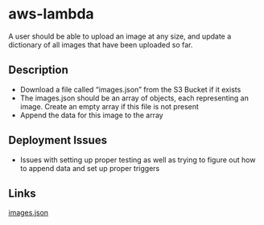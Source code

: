 # aws-lambda

A user should be able to upload an image at any size, and update a dictionary of all images that have been uploaded so far.

## Description

- Download a file called “images.json” from the S3 Bucket if it exists
- The images.json should be an array of objects, each representing an image. Create an empty array if this file is not present
- Append the data for this image to the array

## Deployment Issues

- Issues with setting up proper testing as well as trying to figure out how to append data and set up proper triggers

## Links

[images.json](https://lab-17-images.s3.amazonaws.com/images.json)